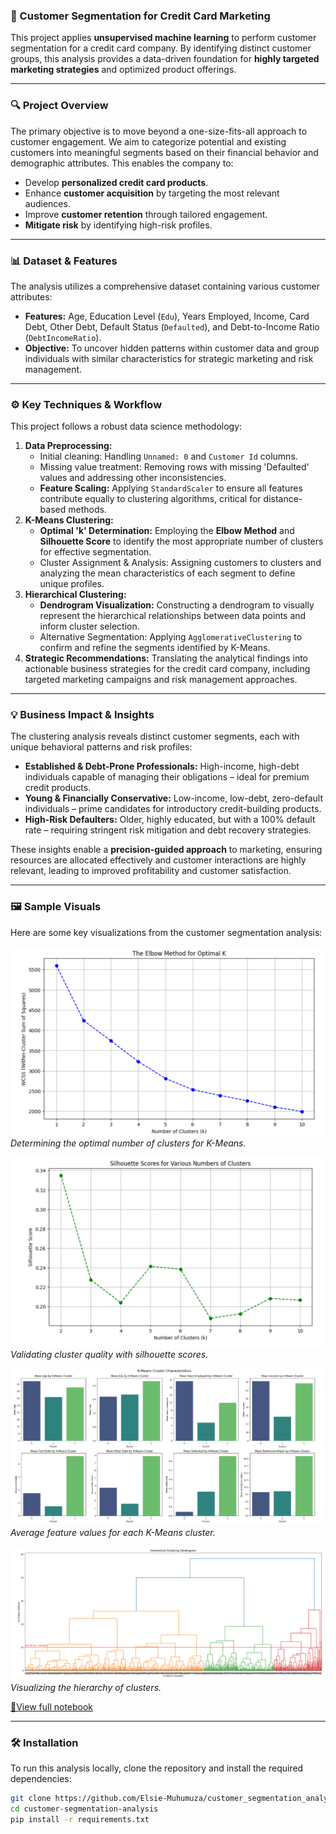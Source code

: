 ### **🚀 Customer Segmentation for Credit Card Marketing**

This project applies **unsupervised machine learning** to perform customer segmentation for a credit card company. By identifying distinct customer groups, this analysis provides a data-driven foundation for **highly targeted marketing strategies** and optimized product offerings.

---

### **🔍 Project Overview**

The primary objective is to move beyond a one-size-fits-all approach to customer engagement. We aim to categorize potential and existing customers into meaningful segments based on their financial behavior and demographic attributes. This enables the company to:

* Develop **personalized credit card products**.
* Enhance **customer acquisition** by targeting the most relevant audiences.
* Improve **customer retention** through tailored engagement.
* **Mitigate risk** by identifying high-risk profiles.

---

### **📊 Dataset & Features**

The analysis utilizes a comprehensive dataset containing various customer attributes:

* **Features:** Age, Education Level (`Edu`), Years Employed, Income, Card Debt, Other Debt, Default Status (`Defaulted`), and Debt-to-Income Ratio (`DebtIncomeRatio`).
* **Objective:** To uncover hidden patterns within customer data and group individuals with similar characteristics for strategic marketing and risk management.

---

### **⚙️ Key Techniques & Workflow**

This project follows a robust data science methodology:

1.  **Data Preprocessing:**
    * Initial cleaning: Handling `Unnamed: 0` and `Customer Id` columns.
    * Missing value treatment: Removing rows with missing 'Defaulted' values and addressing other inconsistencies.
    * **Feature Scaling:** Applying `StandardScaler` to ensure all features contribute equally to clustering algorithms, critical for distance-based methods.
2.  **K-Means Clustering:**
    * **Optimal 'k' Determination:** Employing the **Elbow Method** and **Silhouette Score** to identify the most appropriate number of clusters for effective segmentation.
    * Cluster Assignment & Analysis: Assigning customers to clusters and analyzing the mean characteristics of each segment to define unique profiles.
3.  **Hierarchical Clustering:**
    * **Dendrogram Visualization:** Constructing a dendrogram to visually represent the hierarchical relationships between data points and inform cluster selection.
    * Alternative Segmentation: Applying `AgglomerativeClustering` to confirm and refine the segments identified by K-Means.
4.  **Strategic Recommendations:** Translating the analytical findings into actionable business strategies for the credit card company, including targeted marketing campaigns and risk management approaches.

---

### **💡 Business Impact & Insights**

The clustering analysis reveals distinct customer segments, each with unique behavioral patterns and risk profiles:

* **Established & Debt-Prone Professionals:** High-income, high-debt individuals capable of managing their obligations – ideal for premium credit products.
* **Young & Financially Conservative:** Low-income, low-debt, zero-default individuals – prime candidates for introductory credit-building products.
* **High-Risk Defaulters:** Older, highly educated, but with a 100% default rate – requiring stringent risk mitigation and debt recovery strategies.

These insights enable a **precision-guided approach** to marketing, ensuring resources are allocated effectively and customer interactions are highly relevant, leading to improved profitability and customer satisfaction.

---

### **🖼️ Sample Visuals**

Here are some key visualizations from the customer segmentation analysis:

![Elbow Method Plot](images/the_elbow_method_for_optimal_K.png)
_Determining the optimal number of clusters for K-Means._

![Silhouette Score Plot](images/silhouette_scores_for_various_numbers_of_clusters.png)
_Validating cluster quality with silhouette scores._

![K-Means Cluster Characteristics](images/K-Means_ckuster_characteristics.png)
_Average feature values for each K-Means cluster._

![Hierarchical Dendrogram](images/hierarchical_clustering_dendogram.png)
_Visualizing the hierarchy of clusters._

[🔗View full notebook](customer_segementation_analysis.ipynb)

---

### **🛠️ Installation**

To run this analysis locally, clone the repository and install the required dependencies:

```bash
git clone https://github.com/Elsie-Muhumuza/customer_segmentation_analysis.git
cd customer-segmentation-analysis
pip install -r requirements.txt

